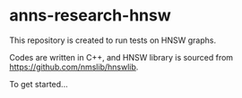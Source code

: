 # anns-research-hnsw
This repository is created to run tests on HNSW graphs.

Codes are written in C++, and HNSW library is sourced from 
https://github.com/nmslib/hnswlib.

To get started...

